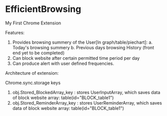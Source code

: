 # EfficientBrowsing
My First Chrome Extension

Features: 
1. Provides browsing summery of the User[In graph/table/piechart]:
            a. Today's browsing summery
            b. Previous days browsing History (front end yet to be completed)
2. Can block website after certain permitted time period per day
3. Can produce alert with user defined frequencies.


Architecture of extension:

Chrome.sync.storage keys
1. obj.Stored_BlockedArray_key : stores UserInputArray, which saves data of block website array: table(id="BLOCK_table1") 
2. obj.Stored_ReminderArray_key : stores UserReminderArray, which saves data of block website array: table(id="BLOCK_table1")
